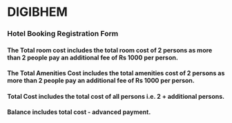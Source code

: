 # DIGIBHEM
### Hotel Booking Registration Form

#### The Total room cost includes the total room cost of 2 persons as more than 2 people pay an additional fee of Rs 1000 per person.
#### The Total Amenities Cost includes the total amenities cost of 2 persons as more than 2 people pay an additional fee of Rs 1000 per person.
#### Total Cost includes the total cost of all persons i.e. 2 + additional persons.
#### Balance includes total cost - advanced payment.
